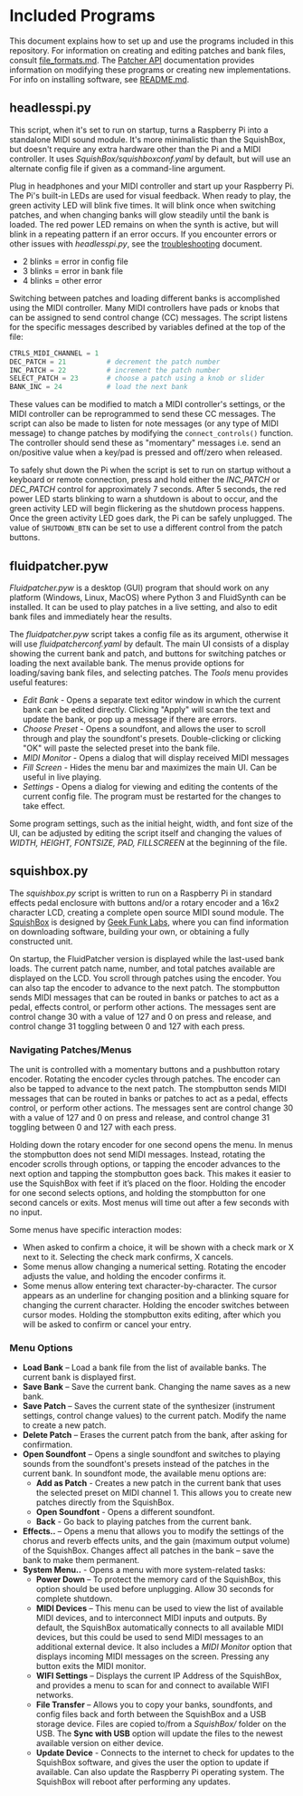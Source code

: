 # Included Programs


This document explains how to set up and use the programs included in this repository. For information on creating and editing patches and bank files, consult [file_formats.md](patcher/file_formats.md). The [Patcher API](patcher/README.md) documentation provides information on modifying these programs or creating new implementations. For info on installing software, see [README.md](README.md).

## headlesspi.py

This script, when it's set to run on startup, turns a Raspberry Pi into a standalone MIDI sound module. It's more minimalistic than the SquishBox, but doesn't require any extra hardware other than the Pi and a MIDI controller. It uses _SquishBox/squishboxconf.yaml_ by default, but will use an alternate config file if given as a command-line argument.

Plug in headphones and your MIDI controller and start up your Raspberry Pi. The Pi's built-in LEDs are used for visual feedback. When ready to play, the green activity LED will blink five times. It will blink once when switching patches, and when changing banks will glow steadily until the bank is loaded. The red power LED remains on when the synth is active, but will blink in a repeating pattern if an error occurs. If you encounter errors or other issues with _headlesspi.py_, see the [troubleshooting](troubleshooting.md) document.
- 2 blinks = error in config file
- 3 blinks = error in bank file
- 4 blinks = other error

Switching between patches and loading different banks is accomplished using the MIDI controller. Many MIDI controllers have pads or knobs that can be assigned to send control change (CC) messages. The script listens for the specific messages described by variables defined at the top of the file:

```python
CTRLS_MIDI_CHANNEL = 1
DEC_PATCH = 21          # decrement the patch number
INC_PATCH = 22          # increment the patch number
SELECT_PATCH = 23       # choose a patch using a knob or slider
BANK_INC = 24           # load the next bank
```

These values can be modified to match a MIDI controller's settings, or the MIDI controller can be reprogrammed to send these CC messages. The script can also be made to listen for note messages (or any type of MIDI message) to change patches by modifying the `connect_controls()` function. The controller should send these as "momentary" messages i.e. send an on/positive value when a key/pad is pressed and off/zero when released.

To safely shut down the Pi when the script is set to run on startup without a keyboard or remote connection, press and hold either the _INC_PATCH_ or _DEC_PATCH_ control for approximately 7 seconds. After 5 seconds, the red power LED starts blinking to warn a shutdown is about to occur, and the green activity LED will begin flickering as the shutdown process happens. Once the green activity LED goes dark, the Pi can be safely unplugged. The value of `SHUTDOWN_BTN` can be set to use a different control from the patch buttons.


## fluidpatcher.pyw

_Fluidpatcher.pyw_ is a desktop (GUI) program that should work on any platform (Windows, Linux, MacOS) where Python 3 and FluidSynth can be installed. It can be used to play patches in a live setting, and also to edit bank files and immediately hear the results.

The _fluidpatcher.pyw_ script takes a config file as its argument, otherwise it will use _fluidpatcherconf.yaml_ by default. The main UI consists of a display showing the current bank and patch, and buttons for switching patches or loading the next available bank. The menus provide options for loading/saving bank files, and selecting patches. The _Tools_ menu provides useful features:

- _Edit Bank_ - Opens a separate text editor window in which the current bank can be edited directly. Clicking "Apply" will scan the text and update the bank, or pop up a message if there are errors.
- _Choose Preset_ - Opens a soundfont, and allows the user to scroll through and play the soundfont's presets. Double-clicking or clicking "OK" will paste the selected preset into the bank file.
- _MIDI Monitor_ - Opens a dialog that will display received MIDI messages
- _Fill Screen_ - Hides the menu bar and maximizes the main UI. Can be useful in live playing.
- _Settings_ - Opens a dialog for viewing and editing the contents of the current config file. The program must be restarted for the changes to take effect.

Some program settings, such as the initial height, width, and font size of the UI, can be adjusted by editing the script itself and changing the values of _WIDTH, HEIGHT, FONTSIZE, PAD, FILLSCREEN_ at the beginning of the file.


## squishbox.py

The _squishbox.py_ script is written to run on a Raspberry Pi in standard effects pedal enclosure with buttons and/or a rotary encoder and a 16x2 character LCD, creating a complete open source MIDI sound module. The [SquishBox](http://geekfunklabs.com/hardware/squishbox/) is designed by [Geek Funk Labs](http://geekfunklabs.com/), where you can find information on downloading software, building your own, or obtaining a fully constructed unit.

On startup, the FluidPatcher version is displayed while the last-used bank loads. The current patch name, number, and total patches available are displayed on the LCD. You scroll through patches using the encoder. You can also tap the encoder to advance to the next patch. The stompbutton sends MIDI messages that can be routed in banks or patches to act as a pedal, effects control, or perform other actions. The messages sent are control change 30 with a value of 127 and 0 on press and release, and control change 31 toggling between 0 and 127 with each press. 

### Navigating Patches/Menus

The unit is controlled with a momentary buttons and a pushbutton rotary encoder. Rotating the encoder cycles through patches. The encoder can also be tapped to advance to the next patch. The stompbutton sends MIDI messages that can be routed in banks or patches to act as a pedal, effects control, or perform other actions. The messages sent are control change 30 with a value of 127 and 0 on press and release, and control change 31 toggling between 0 and 127 with each press.

Holding down the rotary encoder for one second opens the menu. In menus the stompbutton does not send MIDI messages. Instead, rotating the encoder scrolls through options, or tapping the encoder advances to the next option and tapping the stompbutton goes back. This makes it easier to use the SquishBox with feet if it’s placed on the floor. Holding the encoder for one second selects options, and holding the stompbutton for one second cancels or exits. Most menus will time out after a few seconds with no input.

Some menus have specific interaction modes:
-  When asked to confirm a choice, it will be shown with a check mark or X next to it. Selecting the check mark confirms, X cancels. 
- Some menus allow changing a numerical setting. Rotating the encoder adjusts the value, and holding the encoder confirms it.
- Some menus allow entering text character-by-character. The cursor appears as an underline for changing position and a blinking square for changing the current character. Holding the encoder switches between cursor modes. Holding the stompbutton exits editing, after which you will be asked to confirm or cancel your entry.

### Menu Options

- **Load Bank** – Load a bank file from the list of available banks. The current bank is displayed first.
- **Save Bank** – Save the current bank. Changing the name saves as a new bank.
- **Save Patch** – Saves the current state of the synthesizer (instrument settings, control change values) to the current patch. Modify the name to create a new patch.
- **Delete Patch** – Erases the current patch from the bank, after asking for confirmation.
- **Open Soundfont** – Opens a single soundfont and switches to playing sounds from the soundfont's presets instead of the patches in the current bank. In soundfont mode, the available menu options are:
  - **Add as Patch** - Creates a new patch in the current bank that uses the selected preset on MIDI channel 1. This allows you to create new patches directly from the SquishBox.
  - **Open Soundfont** - Opens a different soundfont.
  - **Back** - Go back to playing patches from the current bank.
- **Effects..** – Opens a menu that allows you to modify the settings of the chorus and reverb effects units, and the gain (maximum output volume) of the SquishBox. Changes affect all patches in the bank – save the bank to make them permanent.
- **System Menu..** - Opens a menu with more system-related tasks:
  - **Power Down** – To protect the memory card of the SquishBox, this option should be used before unplugging. Allow 30 seconds for complete shutdown.
  - **MIDI Devices** – This menu can be used to view the list of available MIDI devices, and to interconnect MIDI inputs and outputs. By default, the SquishBox automatically connects to all available MIDI devices, but this could be used to send MIDI messages to an additional external device. It also includes a _MIDI Monitor_ option that displays incoming MIDI messages on the screen. Pressing any button exits the MIDI monitor.
  - **WIFI Settings** – Displays the current IP Address of the SquishBox, and provides a menu to scan for and connect to available WIFI networks.
  - **File Transfer** – Allows you to copy your banks, soundfonts, and config files back and forth between the SquishBox and a USB storage device. Files are copied to/from a _SquishBox/_ folder on the USB. The **Sync with USB** option will update the files to the newest available version on either device.
  - **Update Device** - Connects to the internet to check for updates to the SquishBox software, and gives the user the option to update if available. Can also update the Raspberry Pi operating system. The SquishBox will reboot after performing any updates.
